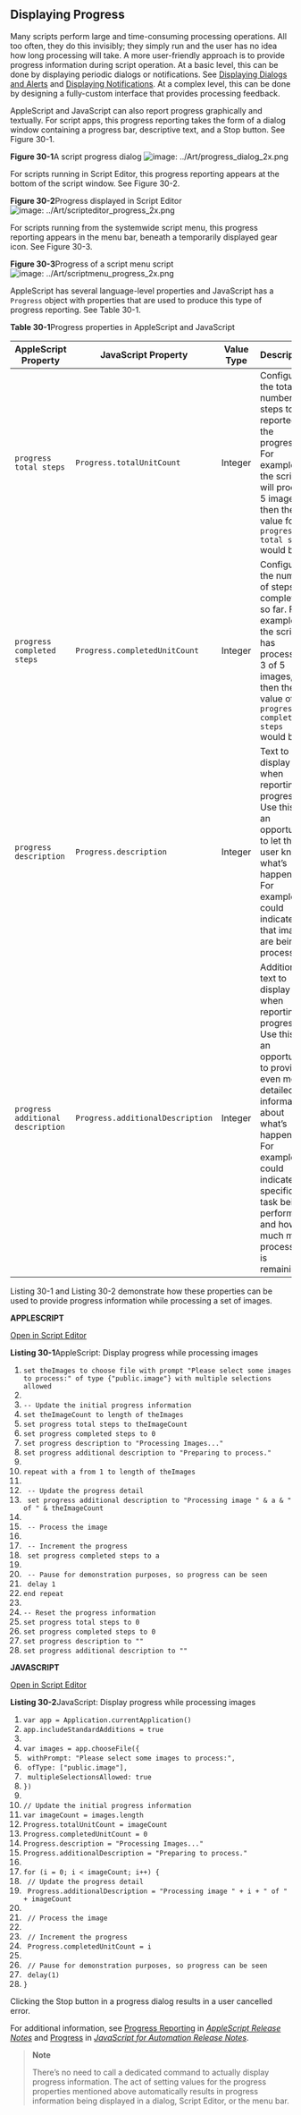 <a id="//apple_ref/doc/uid/TP40016239-CH37"></a><a id="//apple_ref/doc/uid/TP40016239-CH37-SW1"></a>

## Displaying Progress

Many scripts perform large and time-consuming processing operations. All too often, they do this invisibly; they simply run and the user has no idea how long processing will take. A more user-friendly approach is to provide progress information during script operation. At a basic level, this can be done by displaying periodic dialogs or notifications. See [Displaying Dialogs and Alerts](https://developer.apple.com/library/archive/mac-automation-scripting-guide/DisplayDialogsandAlerts.md#//apple_ref/doc/uid/TP40016239-CH15-SW1) and [Displaying Notifications](https://developer.apple.com/library/archive/mac-automation-scripting-guide/DisplayNotifications.md#//apple_ref/doc/uid/TP40016239-CH61-SW1). At a complex level, this can be done by designing a fully-custom interface that provides processing feedback.

AppleScript and JavaScript can also report progress graphically and textually. For script apps, this progress reporting takes the form of a dialog window containing a progress bar, descriptive text, and a Stop button. See Figure 30-1.

<a id="//apple_ref/doc/uid/TP40016239-CH37-SW2"></a>
**Figure 30-1**A script progress dialog
![image: ../Art/progress_dialog_2x.png](https://developer.apple.com/library/archive/mac-automation-scripting-guide/Art/progress_dialog_2x.png)

For scripts running in Script Editor, this progress reporting appears at the bottom of the script window. See Figure 30-2.

<a id="//apple_ref/doc/uid/TP40016239-CH37-SW3"></a>
**Figure 30-2**Progress displayed in Script Editor
![image: ../Art/scripteditor_progress_2x.png](https://developer.apple.com/library/archive/mac-automation-scripting-guide/Art/scripteditor_progress_2x.png)

For scripts running from the systemwide script menu, this progress reporting appears in the menu bar, beneath a temporarily displayed gear icon. See Figure 30-3.

<a id="//apple_ref/doc/uid/TP40016239-CH37-SW4"></a>
**Figure 30-3**Progress of a script menu script
![image: ../Art/scriptmenu_progress_2x.png](https://developer.apple.com/library/archive/mac-automation-scripting-guide/Art/scriptmenu_progress_2x.png)

AppleScript has several language-level properties and JavaScript has a `Progress` object with properties that are used to produce this type of progress reporting. See Table 30-1.

<a id="//apple_ref/doc/uid/TP40016239-CH37-SW5"></a>

**Table 30-1**Progress properties in AppleScript and JavaScript

| AppleScript Property | JavaScript Property | Value Type | Description |
| --- | --- | --- | --- |
| `progress total steps` | `Progress.totalUnitCount` | Integer | Configures the total number of steps to be reported in the progress. For example, if the script will process 5 images, then the value for `progress total steps` would be `5`. |
| `progress completed steps` | `Progress.completedUnitCount` | Integer | Configures the number of steps completed so far. For example, if the script has processed 3 of 5 images, then the value of `progress completed steps` would be `3`. |
| `progress description` | `Progress.description` | Integer | Text to display when reporting progress. Use this is an opportunity to let the user know what’s happening. For example, it could indicate that images are being processed. |
| `progress additional description` | `Progress.additionalDescription` | Integer | Additional text to display when reporting progress. Use this is an opportunity to provide even more detailed information about what’s happening. For example, it could indicate the specific task being performed, and how much more processing is remaining. |

Listing 30-1 and Listing 30-2 demonstrate how these properties can be used to provide progress information while processing a set of images.

**APPLESCRIPT**

[Open in Script Editor](https://developer.apple.com/library/archive/mac-automation-scripting-guide/applescript:/com.apple.scripteditor?action=new&script=set%20theImages%20to%20choose%20file%20with%20prompt%20%22Please%20select%20some%20images%20to%20process%3A%22%20of%20type%20%7B%22public.image%22%7D%20with%20multiple%20selections%20allowed%0A%0A--%20Update%20the%20initial%20progress%20information%0Aset%20theImageCount%20to%20length%20of%20theImages%0Aset%20progress%20total%20steps%20to%20theImageCount%0Aset%20progress%20completed%20steps%20to%200%0Aset%20progress%20description%20to%20%22Processing%20Images...%22%0Aset%20progress%20additional%20description%20to%20%22Preparing%20to%20process.%22%0A%0Arepeat%20with%20a%20from%201%20to%20length%20of%20theImages%0A%0A%20%20%20%20--%20Update%20the%20progress%20detail%0A%20%20%20%20set%20progress%20additional%20description%20to%20%22Processing%20image%20%22%20%26%20a%20%26%20%22%20of%20%22%20%26%20theImageCount%0A%0A%20%20%20%20--%20Process%20the%20image%0A%0A%20%20%20%20--%20Increment%20the%20progress%0A%20%20%20%20set%20progress%20completed%20steps%20to%20a%0A%0A%20%20%20%20--%20Pause%20for%20demonstration%20purposes%2C%20so%20progress%20can%20be%20seen%0A%20%20%20%20delay%201%0Aend%20repeat%0A%0A--%20Reset%20the%20progress%20information%0Aset%20progress%20total%20steps%20to%200%0Aset%20progress%20completed%20steps%20to%200%0Aset%20progress%20description%20to%20%22%22%0Aset%20progress%20additional%20description%20to%20%22%22)

<a id="//apple_ref/doc/uid/TP40016239-CH37-SW6"></a>
**Listing 30-1**AppleScript: Display progress while processing images

1. `set theImages to choose file with prompt "Please select some images to process:" of type {"public.image"} with multiple selections allowed`
2. ` `
3. `-- Update the initial progress information`
4. `set theImageCount to length of theImages`
5. `set progress total steps to theImageCount`
6. `set progress completed steps to 0`
7. `set progress description to "Processing Images..."`
8. `set progress additional description to "Preparing to process."`
9. ` `
10. `repeat with a from 1 to length of theImages`
11. ` `
12. ` -- Update the progress detail`
13. ` set progress additional description to "Processing image " & a & " of " & theImageCount`
14. ` `
15. ` -- Process the image`
16. ` `
17. ` -- Increment the progress`
18. ` set progress completed steps to a`
19. ` `
20. ` -- Pause for demonstration purposes, so progress can be seen`
21. ` delay 1`
22. `end repeat`
23. ` `
24. `-- Reset the progress information`
25. `set progress total steps to 0`
26. `set progress completed steps to 0`
27. `set progress description to ""`
28. `set progress additional description to ""`

**JAVASCRIPT**

[Open in Script Editor](https://developer.apple.com/library/archive/mac-automation-scripting-guide/applescript:/com.apple.scripteditor?action=new&script=var%20app%20%3D%20Application.currentApplication%28%29%0Aapp.includeStandardAdditions%20%3D%20true%0A%0Avar%20images%20%3D%20app.chooseFile%28%7B%0A%20%20%20%20withPrompt%3A%20%22Please%20select%20some%20images%20to%20process%3A%22%2C%0A%20%20%20%20ofType%3A%20%5B%22public.image%22%5D%2C%0A%20%20%20%20multipleSelectionsAllowed%3A%20true%0A%7D%29%0A%0A%2F%2F%20Update%20the%20initial%20progress%20information%0Avar%20imageCount%20%3D%20images.length%0AProgress.totalUnitCount%20%3D%20imageCount%0AProgress.completedUnitCount%20%3D%200%0AProgress.description%20%3D%20%22Processing%20Images...%22%0AProgress.additionalDescription%20%3D%20%22Preparing%20to%20process.%22%0A%0Afor%20%28i%20%3D%200%3B%20i%20%3C%20imageCount%3B%20i%2B%2B%29%20%7B%0A%20%20%20%20%2F%2F%20Update%20the%20progress%20detail%0A%20%20%20%20Progress.additionalDescription%20%3D%20%22Processing%20image%20%22%20%2B%20i%20%2B%20%22%20of%20%22%20%2B%20imageCount%0A%0A%20%20%20%20%2F%2F%20Process%20the%20image%0A%0A%20%20%20%20%2F%2F%20Increment%20the%20progress%0A%20%20%20%20Progress.completedUnitCount%20%3D%20i%0A%0A%20%20%20%20%2F%2F%20Pause%20for%20demonstration%20purposes%2C%20so%20progress%20can%20be%20seen%0A%20%20%20%20delay%281%29%0A%7D)

<a id="//apple_ref/doc/uid/TP40016239-CH37-SW7"></a>
**Listing 30-2**JavaScript: Display progress while processing images

1. `var app = Application.currentApplication()`
2. `app.includeStandardAdditions = true`
3. ` `
4. `var images = app.chooseFile({`
5. ` withPrompt: "Please select some images to process:",`
6. ` ofType: ["public.image"],`
7. ` multipleSelectionsAllowed: true`
8. `})`
9. ` `
10. `// Update the initial progress information`
11. `var imageCount = images.length`
12. `Progress.totalUnitCount = imageCount`
13. `Progress.completedUnitCount = 0`
14. `Progress.description = "Processing Images..."`
15. `Progress.additionalDescription = "Preparing to process."`
16. ` `
17. `for (i = 0; i < imageCount; i++) {`
18. ` // Update the progress detail`
19. ` Progress.additionalDescription = "Processing image " + i + " of " + imageCount`
20. ` `
21. ` // Process the image`
22. ` `
23. ` // Increment the progress`
24. ` Progress.completedUnitCount = i`
25. ` `
26. ` // Pause for demonstration purposes, so progress can be seen`
27. ` delay(1)`
28. `}`

Clicking the Stop button in a progress dialog results in a user cancelled error.

For additional information, see [Progress Reporting](https://developer.apple.com/library/archive/../../../releasenotes/AppleScript/RN-AppleScript/RN-10_10/RN-10_10.html#//apple_ref/doc/uid/TP40000982-CH110-SW8) in *[AppleScript Release Notes](https://developer.apple.com/library/archive/../../../releasenotes/AppleScript/RN-AppleScript/Introduction/Introduction.html#//apple_ref/doc/uid/TP40000982)* and [Progress](https://developer.apple.com/library/archive/../../../releasenotes/InterapplicationCommunication/RN-JavaScriptForAutomation/Articles/OSX10-10.html#//apple_ref/doc/uid/TP40014508-CH109-SW35) in *[JavaScript for Automation Release Notes](https://developer.apple.com/library/archive/../../../releasenotes/InterapplicationCommunication/RN-JavaScriptForAutomation/Articles/Introduction.html#//apple_ref/doc/uid/TP40014508)*.

> **Note**
>
>
> There’s no need to call a dedicated command to actually display progress information. The act of setting values for the progress properties mentioned above automatically results in progress information being displayed in a dialog, Script Editor, or the menu bar.
